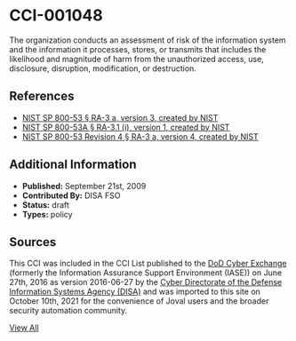 # CCI-001048

The organization conducts an assessment of risk of the information system and the information it processes, stores, or transmits that includes the likelihood and magnitude of harm from the unauthorized access, use, disclosure, disruption, modification, or destruction.

## References ##

* [NIST SP 800-53 § RA-3 a, version 3, created by NIST](http://csrc.nist.gov/publications/PubsSPs.html)
* [NIST SP 800-53A § RA-3.1 (i), version 1, created by NIST](http://csrc.nist.gov/publications/PubsSPs.html)
* [NIST SP 800-53 Revision 4 § RA-3 a, version 4, created by NIST](http://csrc.nist.gov/publications/PubsSPs.html)


## Additional Information ##

* **Published:** September 21st, 2009
* **Contributed By:** DISA FSO
* **Status:** draft
* **Types:** policy

## Sources ##

This CCI was included in the CCI List published to the [DoD Cyber Exchange](https://public.cyber.mil/stigs/cci/)
(formerly the Information Assurance Support Environment (IASE)) on June 27th, 2016 as version
2016-06-27 by the [Cyber Directorate of the Defense Information Systems Agency (DISA)](https://public.cyber.mil/about-cyber/)
and was imported to this site on October 10th, 2021 for the convenience of Joval users and the broader
security automation community.

[View All](../README.md)
